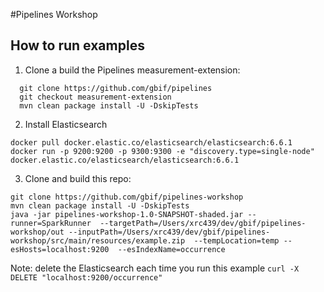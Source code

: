 #Pipelines Workshop

## How to run examples

1. Clone a build the Pipelines measurement-extension:

```
  git clone https://github.com/gbif/pipelines
  git checkout measurement-extension
  mvn clean package install -U -DskipTests
```

2. Install Elasticsearch

```
docker pull docker.elastic.co/elasticsearch/elasticsearch:6.6.1
docker run -p 9200:9200 -p 9300:9300 -e "discovery.type=single-node" docker.elastic.co/elasticsearch/elasticsearch:6.6.1
```

3. Clone and build this repo:

```
git clone https://github.com/gbif/pipelines-workshop
mvn clean package install -U -DskipTests
java -jar pipelines-workshop-1.0-SNAPSHOT-shaded.jar --runner=SparkRunner  --targetPath=/Users/xrc439/dev/gbif/pipelines-workshop/out --inputPath=/Users/xrc439/dev/gbif/pipelines-workshop/src/main/resources/example.zip  --tempLocation=temp --esHosts=localhost:9200  --esIndexName=occurrence
```

Note: delete the Elasticsearch each time you run this example ```curl -X DELETE "localhost:9200/occurrence"```



